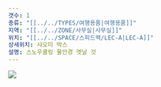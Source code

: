 ```yaml
---
갯수: 1
종류: "[[../../TYPES/여행용품|여행용품]]"
지역: "[[../../ZONE/사무실|사무실]]"
위치: "[[../../SPACE/스피드랙/LEC-A|LEC-A]]"
상세위치: 샤오미 박스
설명: 스노우쿨링 물안경 옛날 것
---
```

![](http://192.168.50.22/devices/240427_IMG_0272.png)
